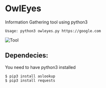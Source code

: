 # OwlEyes
Information Gathering tool using python3

```
Usage: python3 owleyes.py https://google.com
```
![Tool](https://raw.githubusercontent.com/MateusTesser/OwlEyes/main/image./print.png)
## Dependecies:
You need to have python3 installed
```
$ pip3 install aslookup
$ pip3 install requests
```
